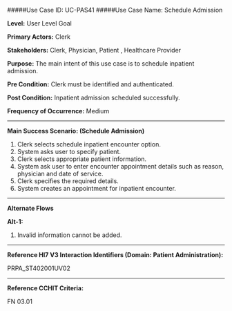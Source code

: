 #####Use Case ID: UC-PAS41
#####Use Case Name: Schedule Admission

**Level:**                     User Level Goal

**Primary Actors:**            Clerk

**Stakeholders:**              Clerk, Physician, Patient , Healthcare Provider

**Purpose:**                   The main intent of this use case is to schedule inpatient admission.

**Pre Condition:**             Clerk must be identified and authenticated. 

**Post Condition:**            Inpatient admission scheduled successfully.

**Frequency of Occurrence:**   Medium
__________________________________________________________
**Main Success Scenario: (Schedule Admission)**

1. Clerk selects schedule inpatient encounter option.
2. System asks user to specify patient.
3. Clerk selects appropriate patient information.
4. System ask user to enter encounter appointment details such as reason, physician and date of service.
5. Clerk specifies the required details.
6. System creates an appointment for inpatient encounter.

_______________________________________________________________________________
**Alternate Flows** 

**Alt-1:**

1. Invalid information cannot be added.

________________________________________________________________________
**Reference Hl7 V3 Interaction Identifiers (Domain: Patient Administration):**

PRPA_ST402001UV02
_______________________________________________________________
**Reference CCHIT Criteria:**

FN 03.01




